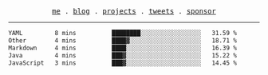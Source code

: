 <p align="center">
  <samp>
    <a href="https://everfu.cn">me</a> .
    <a href="https://bloh.everfu.cn">blog</a> .
    <a href="https://everfu.cn/projects/">projects</a> .
    <a href="https://twitter.com/everfu8">tweets</a> .
    <a href="https://ko-fi.com/everfu">sponsor</a>
  </samp>
</p>

---

<!--START_SECTION:waka-->

```txt
YAML         8 mins          ████████░░░░░░░░░░░░░░░░░   31.59 %
Other        4 mins          ████▓░░░░░░░░░░░░░░░░░░░░   18.71 %
Markdown     4 mins          ████░░░░░░░░░░░░░░░░░░░░░   16.39 %
Java         4 mins          ███▓░░░░░░░░░░░░░░░░░░░░░   15.22 %
JavaScript   3 mins          ███▓░░░░░░░░░░░░░░░░░░░░░   14.45 %
```

<!--END_SECTION:waka-->
